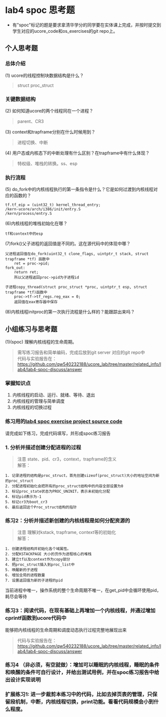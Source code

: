 # lab4 spoc 思考题

- 有"spoc"标记的题是要求拿清华学分的同学要在实体课上完成，并按时提交到学生对应的ucore_code和os_exercises的git repo上。

## 个人思考题

### 总体介绍

(1) ucore的线程控制块数据结构是什么？
> struct proc_struct

### 关键数据结构

(2) 如何知道ucore的两个线程同在一个进程？
> parent、CR3

(3) context和trapframe分别在什么时候用到？
> 进程切换、中断

(4) 用户态或内核态下的中断处理有什么区别？在trapframe中有什么体现？
> 特权级、堆栈的转换。ss、esp

### 执行流程

(5) do_fork中的内核线程执行的第一条指令是什么？它是如何过渡到内核线程对应的函数的？
```
tf.tf_eip = (uint32_t) kernel_thread_entry;
/kern-ucore/arch/i386/init/entry.S
/kern/process/entry.S
```

(6)内核线程的堆栈初始化在哪？
```
tf和context中的esp
```

(7)fork()父子进程的返回值是不同的。这在源代码中的体现中哪？
```
父进程返回值在do_fork(uint32_t clone_flags, uintptr_t stack, struct trapframe *tf) 函数中
    ret = proc->pid;
fork_out:
    return ret;
    所以父进程返回proc->pid为子进程id
 
子进程copy_thread(struct proc_struct *proc, uintptr_t esp, struct trapframe *tf)函数中
    proc->tf->tf_regs.reg_eax = 0;
    返回值在eax寄存器中保存
```

(8)内核线程initproc的第一次执行流程是什么样的？能跟踪出来吗？

## 小组练习与思考题

(1)(spoc) 理解内核线程的生命周期。

> 需写练习报告和简单编码，完成后放到git server 对应的git repo中   
代码与实验报告在：https://github.com/qw540232188/ucore_lab/tree/master/related_info/lab4/lab4-spoc-discuss/answer

### 掌握知识点
1. 内核线程的启动、运行、就绪、等待、退出
2. 内核线程的管理与简单调度
3. 内核线程的切换过程

### 练习用的[lab4 spoc exercise project source code](https://github.com/chyyuu/ucore_lab/tree/master/related_info/lab4/lab4-spoc-discuss)


请完成如下练习，完成代码填写，并形成spoc练习报告

### 1. 分析并描述创建分配进程的过程

> 注意 state、pid、cr3，context，trapframe的含义   
解答：
```
1. 记录进程的结构是proc_struct，首先创建sizeof(proc_struct)大小的地址空间为新的proc_struct
2. 分配进程初始化会把所有的proc_struct结构中的内容全部设置为0
3. 标记proc_state状态为PROC_UNINIT，表示未初始化分配
4. 标记pid表示为-1
5. 标记cr3为boot_cr3
6. 最后返回这个Proc_struct结构的指针
```

### 练习2：分析并描述新创建的内核线程是如何分配资源的

> 注意 理解对kstack, trapframe, context等的初始化   
解答：
```
1. 创建进程结构并初始化各个域属性。
2. 分配KSTACKPAGE 大小的页作为进程核心的堆栈
3. 建立tf以及context作为copy部分
4. 把proc_struct插入到proc_list中
5. 唤醒新的子进程
6. 增加全局的进程数量
7. 设置返回值为新的子进程的pid
```

当前进程中唯一，操作系统的整个生命周期不唯一，在get_pid中会循环使用pid，耗尽会等待

### 练习3：阅读代码，在现有基础上再增加一个内核线程，并通过增加cprintf函数到ucore代码中
能够把内核线程的生命周期和调度动态执行过程完整地展现出来   
> 代码与实验报告在：https://github.com/qw540232188/ucore_lab/tree/master/related_info/lab4/lab4-spoc-discuss/answer

### 练习4 （非必须，有空就做）：增加可以睡眠的内核线程，睡眠的条件和唤醒的条件可自行设计，并给出测试用例，并在spoc练习报告中给出设计实现说明

### 扩展练习1: 进一步裁剪本练习中的代码，比如去掉页表的管理，只保留段机制，中断，内核线程切换，print功能。看看代码规模会小到什么程度。
